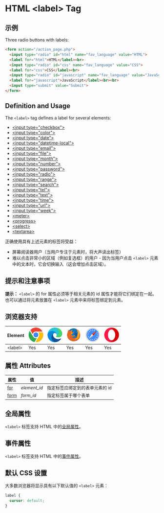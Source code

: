HTML \<label> Tag
===

## 示例

Three radio buttons with labels:

```html idoc:preview:iframe
<form action="/action_page.php">
  <input type="radio" id="html" name="fav_language" value="HTML">
  <label for="html">HTML</label><br>
  <input type="radio" id="css" name="fav_language" value="CSS">
  <label for="css">CSS</label><br>
  <input type="radio" id="javascript" name="fav_language" value="JavaScript">
  <label for="javascript">JavaScript</label><br><br>
  <input type="submit" value="Submit">
</form>
```

## Definition and Usage

The `<label>` tag defines a label for several elements:

* [\<input type="checkbox">](./input_type_checkbox.md)
* [\<input type="color">](./input_type_color.md)
* [\<input type="date">](./input_type_date.md)
* [\<input type="datetime-local">](./input_type_datetime-local.md)
* [\<input type="email">](./input_type_email.md)
* [\<input type="file">](./input_type_file.md)
* [\<input type="month">](./input_type_month.md)
* [\<input type="number">](./input_type_number.md)
* [\<input type="password">](./input_type_password.md)
* [\<input type="radio">](./input_type_radio.md)
* [\<input type="range">](./input_type_range.md)
* [\<input type="search">](./input_type_search.md)
* [\<input type="tel">](./input_type_tel.md)
* [\<input type="text">](./input_type_text.md)
* [\<input type="time">](./input_type_time.md)
* [\<input type="url">](./input_type_url.md)
* [\<input type="week">](./input_type_week.md)
* [\<meter>](./meter.md)
* [\<progress>](./progress.md)
* [\<select>](./select.md)
* [\<textarea>](./textarea.md)

正确使用具有上述元素的标签将受益：

* 屏幕阅读器用户（当用户专注于元素时，将大声读出标签）
* 难以点击非常小的区域（例如复选框）的用户 - 因为当用户点击 `<label>` 元素中的文本时，它会切换输入（这会增加点击区域）。

## 提示和注意事项

**提示：** `<label>` 的 for 属性必须等于相关元素的 id 属性才能将它们绑定在一起。 也可以通过将元素放置在 `<label>` 元素中来将标签绑定到元素。

## 浏览器支持

| Element | ![chrome][1] | ![edge][2] | ![firefox][3] | ![safari][4] | ![opera][5] |
| ------- | --- | --- | --- | --- | --- |
| \<label> | Yes | Yes | Yes | Yes | Yes |

## 属性 Attributes

| 属性 | 值 | 描述 |
| ---- | ---- | ---- |
| [for](att_label_for.asp)   | *element\_id* | 指定标签应绑定到的表单元素的 id |
| [form](att_label_form.asp) | *form\_id*    | 指定标签属于哪个表单 |

## 全局属性

`<label>` 标签支持 HTML 中的[全局属性](../reference/standardattributes.md)。

## 事件属性

`<label>` 标签支持 HTML 中的[事件属性](../reference/eventattributes.md)。


## 默认 CSS 设置

大多数浏览器将显示具有以下默认值的 `<label>` 元素：

```css
label {
  cursor: default;
}
```


[1]: ../assets/chrome.svg
[2]: ../assets/edge.svg
[3]: ../assets/firefox.svg
[4]: ../assets/safari.svg
[5]: ../assets/opera.svg